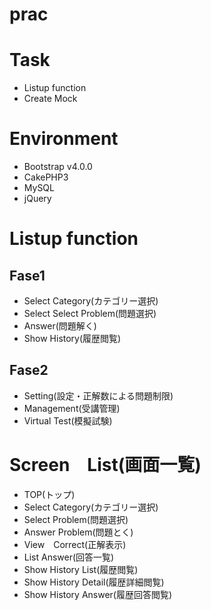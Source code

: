 # prac

# Task
* Listup function
* Create Mock

# Environment
* Bootstrap v4.0.0
* CakePHP3
* MySQL
* jQuery

# Listup function
## Fase1
* Select Category(カテゴリー選択)
* Select Select Problem(問題選択)
* Answer(問題解く)
* Show History(履歴閲覧)
## Fase2
* Setting(設定・正解数による問題制限)
* Management(受講管理)
* Virtual Test(模擬試験)

# Screen　List(画面一覧)
* TOP(トップ)
* Select Category(カテゴリー選択)
* Select Problem(問題選択)
* Answer Problem(問題とく)
* View　Correct(正解表示)
* List Answer(回答一覧)
* Show History List(履歴閲覧)
* Show History Detail(履歴詳細閲覧)
* Show History Answer(履歴回答閲覧)


